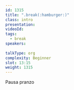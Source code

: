 ```yaml
---
id: 1315
title: ".break(:hamburger:)"
class: intro
presentation:
videoId:
tags:
  - break
speakers:
  
talkType: org
complexity: Beginner
slot: 13:15
weight: 1315
---
```


Pausa pranzo

